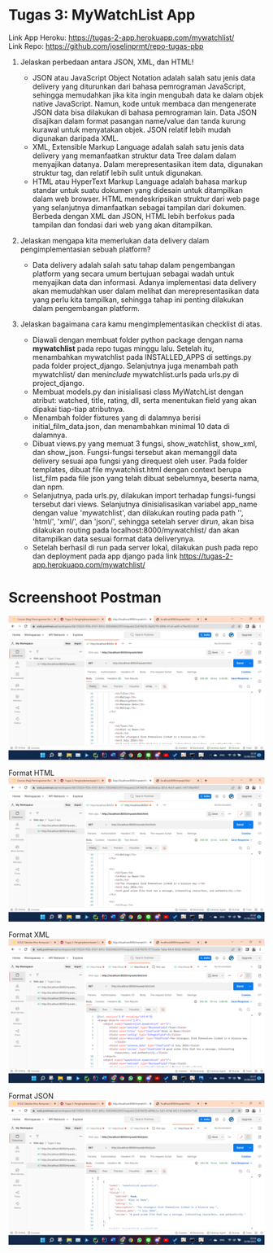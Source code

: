 # Tugas 3: MyWatchList App

Link App Heroku: https://tugas-2-app.herokuapp.com/mywatchlist/  
Link Repo: https://github.com/joselinprmt/repo-tugas-pbp
<br>

1. Jelaskan perbedaan antara JSON, XML, dan HTML!
    * JSON atau JavaScript Object Notation adalah salah satu jenis data delivery yang diturunkan dari bahasa pemrograman 
    JavaScript, sehingga memudahkan jika kita ingin mengubah data ke dalam objek native JavaScript. Namun, kode untuk membaca 
    dan mengenerate JSON data bisa dilakukan di bahasa pemrograman lain. Data JSON disajikan dalam format pasangan name/value
    dan tanda kurung kurawal untuk menyatakan objek. JSON relatif lebih mudah digunakan daripada XML.
    * XML, Extensible Markup Language adalah salah satu jenis data delivery yang memanfaatkan struktur data Tree dalam
    dalam menyajikan datanya. Dalam merepresentasikan item data, digunakan struktur tag, dan relatif lebih sulit untuk
    digunakan.
    * HTML atau  HyperText Markup Language adalah bahasa markup standar untuk suatu dokumen yang didesain untuk ditampilkan 
    dalam web browser. HTML mendeskripsikan struktur dari web page yang selanjutnya dimanfaatkan sebagai tampilan dari 
    dokumen. Berbeda dengan XML dan JSON, HTML lebih berfokus pada tampilan dan fondasi dari web yang akan ditampilkan.  
   

2. Jelaskan mengapa kita memerlukan data delivery dalam pengimplementasian sebuah platform? 
    * Data delivery adalah salah satu tahap dalam pengembangan platform yang secara umum bertujuan sebagai wadah untuk 
    menyajikan data dan informasi. Adanya implementasi data delivery akan memudahkan user dalam melihat dan 
    merepresentasikan data yang perlu kita tampilkan, sehingga tahap ini penting dilakukan dalam pengembangan platform.
    

3. Jelaskan bagaimana cara kamu mengimplementasikan checklist di atas.
    * Diawali dengan membuat folder python package dengan nama **mywatchlist** pada repo tugas minggu lalu. Setelah itu, 
    menambahkan mywatchlist pada INSTALLED_APPS di settings.py pada folder project_django. Selanjutnya juga menambah path
    mywatchlist/ dan men*include* mywatchlist.urls pada urls.py di project_django.
    * Membuat models.py dan inisialisasi class MyWatchList dengan atribut: watched, title, rating, dll, serta
    menentukan field yang akan dipakai tiap-tiap atributnya.
    * Menambah folder fixtures yang di dalamnya berisi initial_film_data.json, dan menambahkan minimal 10 data di dalamnya.
    * Dibuat views.py yang memuat 3 fungsi, show_watchlist, show_xml, dan show_json. Fungsi-fungsi tersebut akan memanggil
    data delivery sesuai apa fungsi yang direquest oleh user. Pada folder templates, dibuat file mywatchlist.html dengan 
    context berupa list_film pada file json yang telah dibuat sebelumnya, beserta nama, dan npm. 
    * Selanjutnya, pada urls.py, dilakukan import terhadap fungsi-fungsi tersebut dari views. Selanjutnya dinisialisasikan 
    variabel app_name dengan value 'mywatchlist', dan dilakukan routing pada path '', 'html/', 'xml/', dan 'json/', sehingga
    setelah server di*run*, akan bisa dilakukan routing pada localhost:8000/mywatchlist/ dan akan ditampilkan data sesuai
    format data deliverynya.
    * Setelah berhasil di run pada server lokal, dilakukan push pada repo dan deployment pada app django pada link
    https://tugas-2-app.herokuapp.com/mywatchlist/

# Screenshoot Postman
![Screenshot path watchlist](../static/Tugas-3-Watchlist.png)  

Format HTML
![Screenshot path HTML](../static/Tugas-3-HTML.png)  

Format XML
![Screenshot path XML](../static/Tugas-3-XML.png)  

Format JSON
![Screenshot path JSON](../static/Tugas-3-JSON.png)